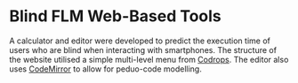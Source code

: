 Blind FLM Web-Based Tools
=========

A calculator and editor were developed to predict the execution time of users who are blind when interacting with smartphones. The structure of the website utilised a simple multi-level menu from [Codrops](http://tympanus.net/codrops/?p=25521). The editor also uses [CodeMirror](https://codemirror.net/) to allow for peduo-code modelling. 
